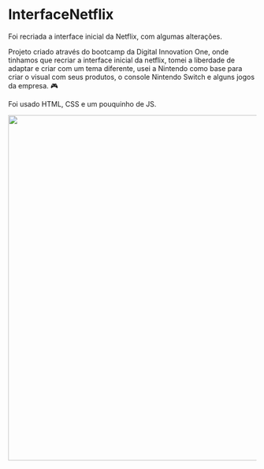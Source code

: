 # InterfaceNetflix
Foi recriada a interface inicial da Netflix, com algumas alterações.

Projeto criado através do bootcamp da Digital Innovation One, onde tinhamos que recriar a interface inicial da netflix, tomei a liberdade de adaptar e 
criar com um tema diferente, usei a Nintendo como base para criar o visual com seus produtos, o console Nintendo Switch e alguns jogos da empresa. :video_game:

Foi usado HTML, CSS e um pouquinho de JS.

<div align="center">
<img src="https://user-images.githubusercontent.com/78154866/126830337-6199e7a2-9568-476e-bf2d-04fb9f841773.png" width="700px" />
</div>

